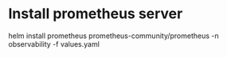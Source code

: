 # Install prometheus server

helm install prometheus prometheus-community/prometheus -n observability -f values.yaml
